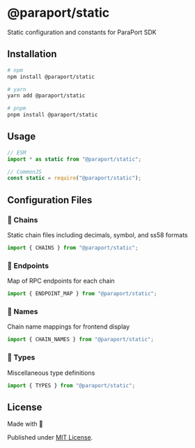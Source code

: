 # @paraport/static

Static configuration and constants for ParaPort SDK

## Installation

```bash
# npm
npm install @paraport/static

# yarn
yarn add @paraport/static

# pnpm
pnpm install @paraport/static
```

## Usage

```js
// ESM
import * as static from "@paraport/static";

// CommonJS
const static = require("@paraport/static");
```

## Configuration Files

### 🔧 Chains
Static chain files including decimals, symbol, and ss58 formats
```js
import { CHAINS } from "@paraport/static";
```

### 🔧 Endpoints
Map of RPC endpoints for each chain
```js
import { ENDPOINT_MAP } from "@paraport/static";
```

### 🔧 Names
Chain name mappings for frontend display
```js
import { CHAIN_NAMES } from "@paraport/static";
```

### 🔧 Types
Miscellaneous type definitions
```js
import { TYPES } from "@paraport/static";
```

## License

Made with 💛

Published under [MIT License](LICENSE).